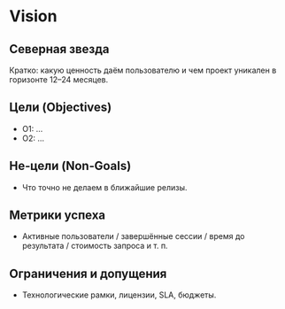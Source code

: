 # Vision

## Северная звезда
Кратко: какую ценность даём пользователю и чем проект уникален в горизонте 12–24 месяцев.

## Цели (Objectives)
- O1: …
- O2: …

## Не‑цели (Non‑Goals)
- Что точно не делаем в ближайшие релизы.

## Метрики успеха
- Активные пользователи / завершённые сессии / время до результата / стоимость запроса и т. п.

## Ограничения и допущения
- Технологические рамки, лицензии, SLA, бюджеты.

